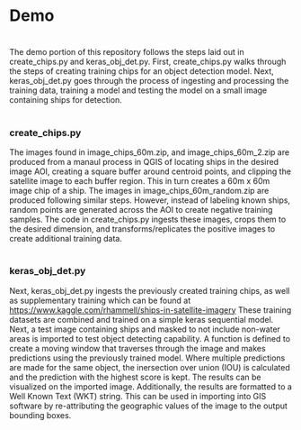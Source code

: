 # Demo
#
The demo portion of this repository follows the steps laid out in create_chips.py and keras_obj_det.py. First, create_chips.py walks through the steps of creating training chips for an object detection model. Next, keras_obj_det.py goes through the process of ingesting and processing the training data, training a model and testing the model on a small image containing ships for detection. 
#
### create_chips.py
The images found in image_chips_60m.zip, and image_chips_60m_2.zip are produced from a manaul process in QGIS of locating ships in the desired image AOI, creating a square buffer around centroid points, and clipping the satellite image to each buffer region. This in turn creates a 60m x 60m image chip of a ship. The images in image_chips_60m_random.zip are produced following similar steps. However, instead of labeling known ships, random points are generated across the AOI to create negative training samples. The code in create_chips.py ingests these images, crops them to the desired dimension, and transforms/replicates the positive images to create additional training data. 
#
### keras_obj_det.py
Next, keras_obj_det.py ingests the previously created training chips, as well as supplementary training which can be found at
https://www.kaggle.com/rhammell/ships-in-satellite-imagery
These training datasets are combined and trained on a simple keras sequential model. Next, a test image containing ships and masked to not include non-water areas is imported to test object detecting capability. A function is defined to create a moving window that traverses through the image and makes predictions using the previously trained model. Where multiple predictions are made for the same object, the inersection over union (IOU) is calculated and the prediction with the highest score is kept. The results can be visualized on the imported image. Additionally, the results are formatted to a Well Known Text (WKT) string. This can be used in importing into GIS software by re-attributing the geographic values of the image to the output bounding boxes.
